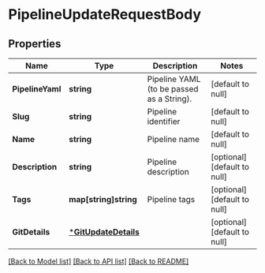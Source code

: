 # PipelineUpdateRequestBody

## Properties
Name | Type | Description | Notes
------------ | ------------- | ------------- | -------------
**PipelineYaml** | **string** | Pipeline YAML (to be passed as a String). | [default to null]
**Slug** | **string** | Pipeline identifier | [default to null]
**Name** | **string** | Pipeline name | [default to null]
**Description** | **string** | Pipeline description | [optional] [default to null]
**Tags** | **map[string]string** | Pipeline tags | [optional] [default to null]
**GitDetails** | [***GitUpdateDetails**](GitUpdateDetails.md) |  | [optional] [default to null]

[[Back to Model list]](../README.md#documentation-for-models) [[Back to API list]](../README.md#documentation-for-api-endpoints) [[Back to README]](../README.md)

